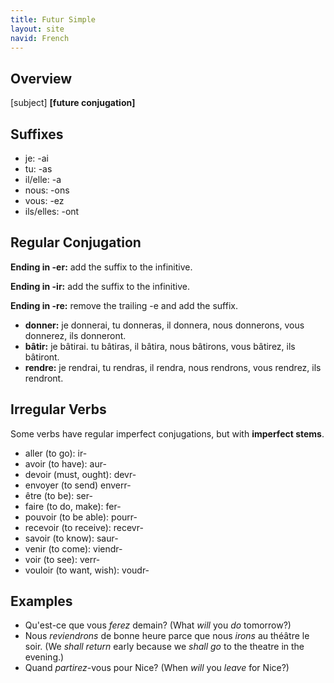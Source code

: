 ```yaml
---
title: Futur Simple
layout: site
navid: French
---
```


## Overview

[subject] **[future conjugation]**

## Suffixes

- je: -ai
- tu: -as
- il/elle: -a
- nous: -ons
- vous: -ez
- ils/elles: -ont

## Regular Conjugation

**Ending in -er:** add the suffix to the infinitive.

**Ending in -ir:** add the suffix to the infinitive.

**Ending in -re:** remove the trailing -e and add the suffix.

- **donner:** je donnerai, tu donneras, il donnera, nous donnerons, vous
  donnerez, ils donneront.
- **bâtir:** je bâtirai. tu bâtiras, il bâtira, nous bâtirons, vous bâtirez,
  ils bâtiront.
- **rendre:** je rendrai, tu rendras, il rendra, nous rendrons, vous rendrez,
  ils rendront.

## Irregular Verbs

Some verbs have regular imperfect conjugations, but with **imperfect stems**.

- aller (to go): ir-
- avoir (to have): aur-
- devoir (must, ought): devr-
- envoyer (to send) enverr-
- être (to be): ser-
- faire (to do, make): fer-
- pouvoir (to be able): pourr-
- recevoir (to receive): recevr-
- savoir (to know): saur-
- venir (to come): viendr-
- voir (to see): verr-
- vouloir (to want, wish): voudr-

## Examples

- Qu'est-ce que vous *ferez* demain?
  (What *will* you *do* tomorrow?)
- Nous *reviendrons* de bonne heure parce que nous *irons* au théâtre le soir.
  (We *shall return* early because we *shall go* to the theatre in the
  evening.)
- Quand *partirez*-vous pour Nice? (When *will* you *leave* for Nice?)
